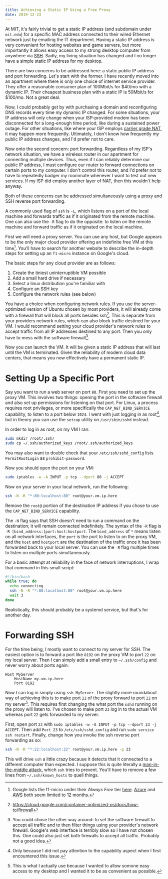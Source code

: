 ```yaml
---
title: Achieving a Static IP Using a Free Proxy
date: 2019-12-23
---
```


At MIT, it's fairly trivial to get a static IP address (and subdomain under
`mit.edu`) for a specific MAC address connected to their wired Ethernet network
just by emailing the IT department. Having a static IP address is very
convenient for hosting websites and game servers, but more importantly it allows
easy access to my strong desktop computer from anywhere via [SSH][]. Sadly, my
living situation has changed and I no longer have a simple static IP address for
my desktop.

[SSH]: https://en.wikipedia.org/wiki/Secure_Shell

There are two concerns to be addressed here: a static public IP address and port
forwarding. Let's start with the former. I have recently moved into an apartment
where there is only one choice of internet service provider. They offer a
reasonable consumer plan of 100Mbit/s for $40/mo with a dynamic IP. Their
cheapest business plan with a static IP is 50Mbit/s for $100/mo. Not a great
deal.

Now, I could probably get by with purchasing a domain and reconfiguring DNS
records every time my dynamic IP changed. For some situations, your IP address
will only change when your ISP-provided modem has been disconnected for a
long-enough time period, like during a sustained power outage. For other
situations, like where your ISP employs [carrier grade NAT][cgnat], it may
happen more frequently. Ultimately, I don't know how frequently my public IP
address changes, and I'd prefer not to care.

[cgnat]: https://en.wikipedia.org/wiki/Carrier-grade_NAT

Now onto the second concern: port forwarding. Regardless of my ISP's network
situation, we have a wireless router in our apartment for connecting multiple
devices. Thus, even if I can reliably determine our public IP address, I must
configure our router to forward connections on certain ports to my computer. I
don't control this router, and I'd prefer not to have to repeatedly badger my
roommate whenever I want to test out new services. If my ISP did employ another
layer of NAT, then this wouldn't help anyway.

Both of these concerns can be addressed simultaneously using a [proxy][] and SSH
reverse port forwarding. 

[proxy]: https://en.wikipedia.org/wiki/Proxy_server

A commonly used flag of `ssh` is `-L`, which listens on a port of the local
machine and forwards traffic as if it originated from the remote machine. One
can also use the `-R` flag to do the opposite: to listen on the remote machine
and forward traffic as if it originated on the local machine.

First we will need a proxy server. You can use any host, but Google appears to
be the only major cloud provider offering an indefinite free VM at this
time[^free]. You'll have to search for another website to describe the in-depth
steps for setting up an `f1-micro` instance on Google's cloud.

[^free]: Google lists the f1-micro under their _Always Free_ tier
    [here][gcp4ever]. [Azure][azure12] and [AWS][aws12] both seem limited to 12
    months.

[gcp4ever]: https://cloud.google.com/free/docs/gcp-free-tier#always-free-usage-limits
[azure12]: https://azure.microsoft.com/en-us/free/free-account-faq/
[aws12]: https://aws.amazon.com/free/

The basic steps for any cloud provider are as follows:

1. Create the tiniest uninterruptible VM possible
2. Add a small hard drive if necessary
3. Select a linux distribution you're familiar with
4. Configure an SSH key
5. Configure the network rules (see below)

You have a choice when configuring network rules. If you use the server-optimized
version of Ubuntu chosen by most providers, it will already come with a firewall
that will block all ports besides ssh[^block]. This is separate from your providers
network rules, which can also block traffic destined for your VM. I would
recommend setting your cloud provider's network rules to accept traffic from all
IP addresses destined to any port. Then you only have to mess with the software
firewall[^around].

[^block]: <https://cloud.google.com/container-optimized-os/docs/how-to/firewall>
[^around]: You could chose the other way around: to set the software firewall to
    accept all traffic and to then filter things using your provider's network
    firewall. Google's web interface is terribly slow so I have not chosen this.
    One could also just set both firewalls to accept all traffic. Probably not a
    good idea.

Now you can launch the VM. It will be given a static IP address that will last
until the VM is terminated. Given the reliability of modern cloud data centers,
that means you now effectively have a permanent static IP.

# Setting Up a Specific Port

Say you want to run a web server on port `80`. First you need to set up the
proxy VM. This involves two things: opening the port in the software firewall
and also set up permissions for listening on that port. For Linux, a process
requires root privileges, or more specifically the `CAP_NET_BIND_SERVICE`
capability, to listen to a port below `1024`. I went with just logging in as
root[^easy], but in theory you can use the `setcap` utility on `/usr/sbin/sshd`
instead.

[^easy]: Only because I did not pay attention to the capability aspect when I first encountered this issue.

In order to log in as root, on my VM I ran:
```bash
sudo mkdir /root/.ssh/
sudo cp ~/.ssh/authorized_keys /root/.ssh/authorized_keys
```

You may also want to double check that your `/etc/ssh/sshd_config` lists
`PermitRootLogin` as `prohibit-password`.

Now you should open the port on your VM:
```bash
sudo iptables -w -A INPUT -p tcp --dport 80 -j ACCEPT
```

Now on your server in your local network, run the following:
```bash
ssh -N -R "*:80:localhost:80" root@your.vm.ip.here
```
Remove the `root@` portion of the destination IP address if you chose to use the `CAP_NET_BIND_SERVICE` capability.

The `-N` flag says that SSH doesn't need to run a command on the destination; it
will remain connected indefinitely. The syntax of the `-R` flag is `-R
[bind_address:]port:host:hostport`. The `bind_address` of `*` means listen on
all network interfaces, the `port` is the port to listen to on the proxy VM, and
the `host` and `hostport` are the destination of the traffic once it has been
forwarded back to your local server. You can use the `-R` flag multiple times to
listen on multiple ports simultaneously.

For a basic attempt at reliability in the face of network interruptions, I wrap that command in this small script:
```bash
#!/bin/bash
while true; do
  echo connecting
  ssh -N -R "*:80:localhost:80" root@your.vm.ip.here
  wait 3
done
```

Realistically, this should probably be a systemd service, but that's for another day.

# Forwarding SSH

For the time being, I mostly want to connect to my server for SSH. The easiest
option is to forward a port like `8192` on the proxy VM to port `22` on my local
server. Then I can simply add a small entry to `~/.ssh/config` and never worry about ports again:
```text
Host MyServer
    HostName my.vm.ip.here
    Port 8192
```

Now I can log in simply using `ssh MyServer`. The slightly more roundabout way
of achieving this is to make port `22` of the proxy forward to port `22` on my
server[^actual]. This requires first changing the what port the `sshd` running
on the proxy will listen to. I've chosen to make port `23` log in to the actual
VM whereas port `22` gets forwarded to my server.

[^actual]: This is what I actually use because I wanted to allow somone easy
    access to my desktop and I wanted it to be as convenient as possible.

First, open port `23` with `sudo iptables -w -A INPUT -p tcp --dport 23 -j
ACCEPT`. Then add `Port 23` to `/etc/ssh/sshd_config` and run `sudo service ssh
restart`. Finally, change how you invoke the ssh reverse port forwarding as so:

```bash
ssh -N -R "*:22:localhost:22" root@your.vm.ip.here -p 23
```

This will drive `ssh` a little crazy because it detects that it connected to a
different computer than expected. I suppose this is quite literally a
[man-in-the-middle attack][mitm], which `ssh` tries to prevent. You'll have to remove a
few lines from `~/.ssh/known_hosts` to quell things.

[mitm]: https://en.wikipedia.org/wiki/Man-in-the-middle_attack
